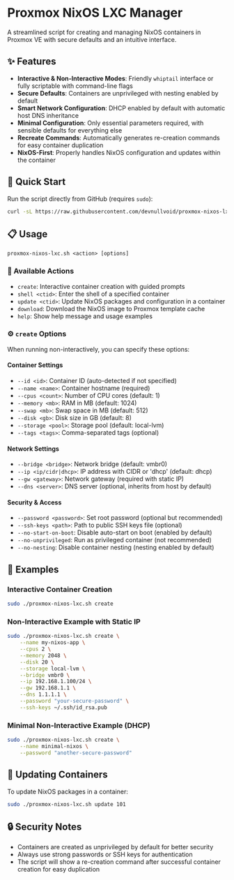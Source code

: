 # Proxmox NixOS LXC Manager

A streamlined script for creating and managing NixOS containers in Proxmox VE with secure defaults and an intuitive interface.

## ✨ Features

- **Interactive & Non-Interactive Modes**: Friendly `whiptail` interface or fully scriptable with command-line flags
- **Secure Defaults**: Containers are unprivileged with nesting enabled by default
- **Smart Network Configuration**: DHCP enabled by default with automatic host DNS inheritance
- **Minimal Configuration**: Only essential parameters required, with sensible defaults for everything else
- **Recreate Commands**: Automatically generates re-creation commands for easy container duplication
- **NixOS-First**: Properly handles NixOS configuration and updates within the container

## 🚀 Quick Start

Run the script directly from GitHub (requires `sudo`):

```bash
curl -sL https://raw.githubusercontent.com/devnullvoid/proxmox-nixos-lxc/main/proxmox-nixos-lxc.sh | sudo bash -s create
```

## 📋 Usage

```
proxmox-nixos-lxc.sh <action> [options]
```

### 🔧 Available Actions

- `create`: Interactive container creation with guided prompts
- `shell <ctid>`: Enter the shell of a specified container
- `update <ctid>`: Update NixOS packages and configuration in a container
- `download`: Download the NixOS image to Proxmox template cache
- `help`: Show help message and usage examples

### ⚙️ `create` Options

When running non-interactively, you can specify these options:

#### Container Settings
- `--id <id>`: Container ID (auto-detected if not specified)
- `--name <name>`: Container hostname (required)
- `--cpus <count>`: Number of CPU cores (default: 1)
- `--memory <mb>`: RAM in MB (default: 1024)
- `--swap <mb>`: Swap space in MB (default: 512)
- `--disk <gb>`: Disk size in GB (default: 8)
- `--storage <pool>`: Storage pool (default: local-lvm)
- `--tags <tags>`: Comma-separated tags (optional)

#### Network Settings
- `--bridge <bridge>`: Network bridge (default: vmbr0)
- `--ip <ip/cidr|dhcp>`: IP address with CIDR or 'dhcp' (default: dhcp)
- `--gw <gateway>`: Network gateway (required with static IP)
- `--dns <server>`: DNS server (optional, inherits from host by default)

#### Security & Access
- `--password <password>`: Set root password (optional but recommended)
- `--ssh-keys <path>`: Path to public SSH keys file (optional)
- `--no-start-on-boot`: Disable auto-start on boot (enabled by default)
- `--no-unprivileged`: Run as privileged container (not recommended)
- `--no-nesting`: Disable container nesting (nesting enabled by default)

## 📌 Examples

### Interactive Container Creation
```bash
sudo ./proxmox-nixos-lxc.sh create
```

### Non-Interactive Example with Static IP
```bash
sudo ./proxmox-nixos-lxc.sh create \
    --name my-nixos-app \
    --cpus 2 \
    --memory 2048 \
    --disk 20 \
    --storage local-lvm \
    --bridge vmbr0 \
    --ip 192.168.1.100/24 \
    --gw 192.168.1.1 \
    --dns 1.1.1.1 \
    --password "your-secure-password" \
    --ssh-keys ~/.ssh/id_rsa.pub
```

### Minimal Non-Interactive Example (DHCP)
```bash
sudo ./proxmox-nixos-lxc.sh create \
    --name minimal-nixos \
    --password "another-secure-password"
```

## 🔄 Updating Containers

To update NixOS packages in a container:
```bash
sudo ./proxmox-nixos-lxc.sh update 101
```

## 🔒 Security Notes

- Containers are created as unprivileged by default for better security
- Always use strong passwords or SSH keys for authentication
- The script will show a re-creation command after successful container creation for easy duplication
